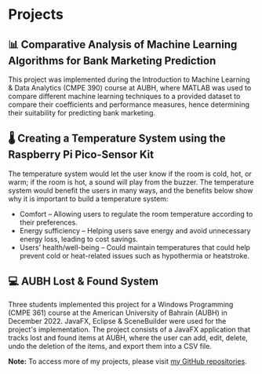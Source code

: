 <!-- 
id: projects
style: "display: none;"
-->

# Projects

## 📊 Comparative Analysis of Machine Learning Algorithms for Bank Marketing Prediction
This project was implemented during the Introduction to Machine Learning & Data Analytics (CMPE 390) course at AUBH, where MATLAB was used to compare different machine learning techniques to a provided dataset to compare their coefficients and performance measures, hence determining their suitability for predicting bank marketing.



## 🌡️ Creating a Temperature System using the Raspberry Pi Pico-Sensor Kit
The temperature system would let the user know if the room is cold, hot, or warm; if the room is hot, a sound will play from the buzzer. 
The temperature system would benefit the users in many ways, and the benefits below show why it is important to build a temperature system:
- Comfort – Allowing users to regulate the room temperature according to their preferences.
- Energy sufficiency – Helping users save energy and avoid unnecessary energy loss, leading to cost savings.
- Users’ health/well-being – Could maintain temperatures that could help prevent cold or heat-related issues such as hypothermia or heatstroke.



## 💻 AUBH Lost & Found System
Three students implemented this project for a Windows Programming (CMPE 361) course at the American University of Bahrain (AUBH) in December 2022.
JavaFX, Eclipse & SceneBuilder were used for the project's implementation.
The project consists of a JavaFX application that tracks lost and found items at AUBH, where the user can add, edit, delete, undo the deletion of the items, and export them into a CSV file. 



**Note:** To access more of my projects, please visit [my GitHub repositories](https://github.com/yousefelsonbaty).
